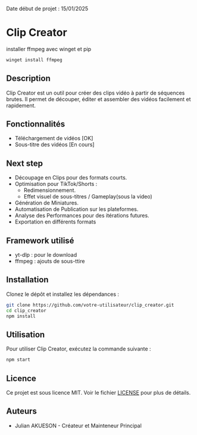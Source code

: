 Date début de projet : 15/01/2025

# Clip Creator

installer ffmpeg avec winget et pip
```bash
winget install ffmpeg 
```
## Description
Clip Creator est un outil pour créer des clips vidéo à partir de séquences brutes. Il permet de découper, éditer et assembler des vidéos facilement et rapidement.

## Fonctionnalités
- Téléchargement de vidéos [OK]
- Sous-titre des vidéos [En cours]

## Next step
- Découpage en Clips pour des formats courts.
- Optimisation pour TikTok/Shorts : <br/>
    - Redimensionnement.<br/>
    - Effet visuel de sous-titres / Gameplay(sous la video)
- Génération de Miniatures.
- Automatisation de Publication sur les plateformes.
- Analyse des Performances pour des itérations futures.
- Exportation en différents formats 

## Framework utilisé
- yt-dlp : pour le download <br/>
- ffmpeg : ajouts de sous-ttire 

## Installation
Clonez le dépôt et installez les dépendances :
```bash
git clone https://github.com/votre-utilisateur/clip_creator.git
cd clip_creator
npm install
```

## Utilisation
Pour utiliser Clip Creator, exécutez la commande suivante :
```bash
npm start
```

## Licence
Ce projet est sous licence MIT. Voir le fichier [LICENSE](LICENSE) pour plus de détails.

## Auteurs
- Julian AKUESON - Créateur et Mainteneur Principal

